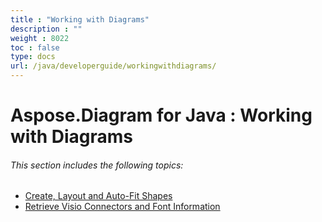 ```yaml
---
title : "Working with Diagrams" 
description : "" 
weight : 8022 
toc : false
type: docs
url: /java/developerguide/workingwithdiagrams/
---
```


# Aspose.Diagram for Java : Working with Diagrams


###### This section includes the following topics:  

*   [Create, Layout and Auto-Fit Shapes](https://docs2.aspose.com/diagram/java/developerguide/workingwithdiagrams/create+layout+and+auto-fit+shapes)
*   [Retrieve Visio Connectors and Font Information](https://docs2.aspose.com/diagram/java/developerguide/workingwithdiagrams/retrieve+visio+connectors+and+font+information)

